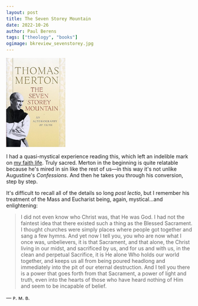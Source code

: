 ```yaml
---
layout: post
title: The Seven Storey Mountain
date: 2022-10-26
author: Paul Berens
tags: ["theology", "books"]
ogimage: bkreview_sevenstorey.jpg
---
```

<img src="/assets/og/bkreview_sevenstorey.jpg" alt="The Seven Storey Mountain by Thomas Merton" style="width: 160px; height: auto;" />

I had a quasi-mystical experience reading this, which left an indelible mark on [my faith life](/catholic). Truly sacred. Merton in the beginning is quite relatable because he's mired in sin like the rest of us—in this way it's not unlike Augustine's *Confessions*. And then he takes you through his conversion, step by step.

It's difficult to recall all of the details so long *post lectio*, but I remember his treatment of the Mass and Eucharist being, again, mystical...and enlightening:

> I did not even know who Christ was, that He was God. I had not the faintest idea that there existed such a thing as the Blessed Sacrament. I thought churches were simply places where people got together and sang a few hymns. And yet now I tell you, you who are now what I once was, unbelievers, it is that Sacrament, and that alone, the Christ living in our midst, and sacrificed by us, and for us and with us, in the clean and perpetual Sacrifice, it is He alone Who holds our world together, and keeps us all from being poured headlong and immediately into the pit of our eternal destruction. And I tell you there is a power that goes forth from that Sacrament, a power of light and truth, even into the hearts of those who have heard nothing of Him and seem to be incapable of belief.

— ᴘ. ᴍ. ʙ.